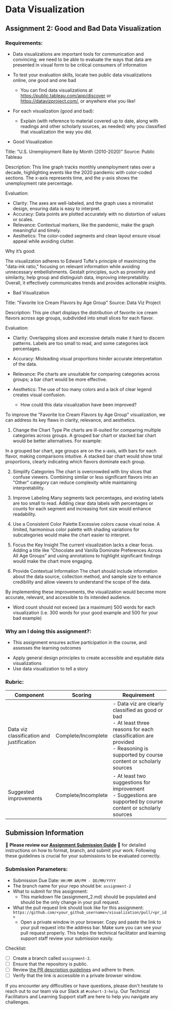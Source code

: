 # Data Visualization

## Assignment 2: Good and Bad Data Visualization

### Requirements:

- Data visualizations are important tools for communication and convincing; we need to be able to evaluate the ways that data are presented in visual form to be critical consumers of information 
- To test your evaluation skills, locate two public data visualizations online, one good and one bad  
    - You can find data visualizations at https://public.tableau.com/app/discover or https://datavizproject.com/, or anywhere else you like! 
- For each visualization (good and bad):  
    - Explain (with reference to material covered up to date, along with readings and other scholarly sources, as needed) why you classified that visualization the way you did.
    
- Good Visualization
  
Title: "U.S. Unemployment Rate by Month (2010-2020)"
Source: Public Tableau

Description:
This line graph tracks monthly unemployment rates over a decade, highlighting events like the 2020 pandemic with color-coded sections. The x-axis represents time, and the y-axis shows the unemployment rate percentage.

Evaluation:

- Clarity: The axes are well-labeled, and the graph uses a minimalist design, ensuring data is easy to interpret.
- Accuracy: Data points are plotted accurately with no distortion of values or scales.
- Relevance: Contextual markers, like the pandemic, make the graph meaningful and timely.
- Aesthetics: The color-coded segments and clean layout ensure visual appeal while avoiding clutter.
  
Why it’s good:

The visualization adheres to Edward Tufte's principle of maximizing the "data-ink ratio," focusing on relevant information while avoiding unnecessary embellishments. Gestalt principles, such as proximity and similarity, help group and distinguish data, improving interpretability. Overall, it effectively communicates trends and provides actionable insights.

- Bad Visualization
  
Title: "Favorite Ice Cream Flavors by Age Group"
Source: Data Viz Project

Description:
This pie chart displays the distribution of favorite ice cream flavors across age groups, subdivided into small slices for each flavor.

Evaluation:

- Clarity: Overlapping slices and excessive details make it hard to discern patterns. Labels are too small to read, and some categories lack percentages.
- Accuracy: Misleading visual proportions hinder accurate interpretation of the data.
- Relevance: Pie charts are unsuitable for comparing categories across groups; a bar chart would be more effective.
- Aesthetics: The use of too many colors and a lack of clear legend creates visual confusion.
  


    - How could this data visualization have been improved?  
   
To improve the "Favorite Ice Cream Flavors by Age Group" visualization, we can address its key flaws in clarity, relevance, and aesthetics.

1. Change the Chart Type
Pie charts are ill-suited for comparing multiple categories across groups. A grouped bar chart or stacked bar chart would be better alternatives. For example:

In a grouped bar chart, age groups are on the x-axis, with bars for each flavor, making comparisons intuitive.
A stacked bar chart would show total proportions, clearly indicating which flavors dominate each group.

2. Simplify Categories
The chart is overcrowded with tiny slices that confuse viewers. Combining similar or less significant flavors into an "Other" category can reduce complexity while maintaining interpretability.

3. Improve Labeling
Many segments lack percentages, and existing labels are too small to read. Adding clear data labels with percentages or counts for each segment and increasing font size would enhance readability.

4. Use a Consistent Color Palette
Excessive colors cause visual noise. A limited, harmonious color palette with shading variations for subcategories would make the chart easier to interpret.

5. Focus the Key Insight
The current visualization lacks a clear focus. Adding a title like “Chocolate and Vanilla Dominate Preferences Across All Age Groups” and using annotations to highlight significant findings would make the chart more engaging.

6. Provide Contextual Information
The chart should include information about the data source, collection method, and sample size to enhance credibility and allow viewers to understand the scope of the data.

By implementing these improvements, the visualization would become more accurate, relevant, and accessible to its intended audience.












- Word count should not exceed (as a maximum) 500 words for each visualization (i.e. 
300 words for your good example and 500 for your bad example)

### Why am I doing this assignment?:

- This assignment ensures active participation in the course, and assesses the learning outcomes
* Apply general design principles to create accessible and equitable data visualizations
* Use data visualization to tell a story

### Rubric:

| Component               | Scoring   | Requirement                                                 |
|-------------------------|-----------|-------------------------------------------------------------|
| Data viz classification and justification | Complete/Incomplete | - Data viz are clearly classified as good or bad<br />- At least three reasons for each classification are provided<br />- Reasoning is supported by course content or scholarly sources |
| Suggested improvements  | Complete/Incomplete | - At least two suggestions for improvement<br />- Suggestions are supported by course content or scholarly sources |

## Submission Information

🚨 **Please review our [Assignment Submission Guide](https://github.com/UofT-DSI/onboarding/blob/main/onboarding_documents/submissions.md)** 🚨 for detailed instructions on how to format, branch, and submit your work. Following these guidelines is crucial for your submissions to be evaluated correctly.

### Submission Parameters:
* Submission Due Date: `HH:MM AM/PM - DD/MM/YYYY`
* The branch name for your repo should be: `assignment-2`
* What to submit for this assignment:
    * This markdown file (assignment_2.md) should be populated and should be the only change in your pull request.
* What the pull request link should look like for this assignment: `https://github.com/<your_github_username>/visualization/pull/<pr_id>`
    * Open a private window in your browser. Copy and paste the link to your pull request into the address bar. Make sure you can see your pull request properly. This helps the technical facilitator and learning support staff review your submission easily.

Checklist:
- [ ] Create a branch called `assignment-2`.
- [ ] Ensure that the repository is public.
- [ ] Review [the PR description guidelines](https://github.com/UofT-DSI/onboarding/blob/main/onboarding_documents/submissions.md#guidelines-for-pull-request-descriptions) and adhere to them.
- [ ] Verify that the link is accessible in a private browser window.

If you encounter any difficulties or have questions, please don't hesitate to reach out to our team via our Slack at `#cohort-3-help`. Our Technical Facilitators and Learning Support staff are here to help you navigate any challenges.
